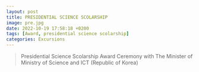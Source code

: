 ```yaml
---
layout: post
title: PRESIDENTIAL SCIENCE SCOLARSHIP
image: pre.jpg
date: 2022-10-19 17:58:18 +0200
tags: [Award, presidential science scolarship]
categories: Excursions
---
```

> Presidential Science Scolarship Award Ceremony with The Minister of Ministry of Science and ICT (Republic of Korea)
